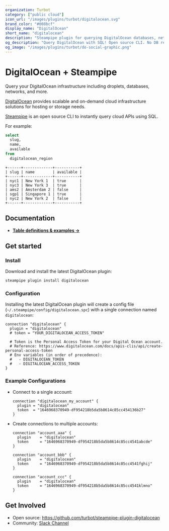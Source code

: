 ```yaml
---
organization: Turbot
category: ["public cloud"]
icon_url: "/images/plugins/turbot/digitalocean.svg"
brand_color: "#008bcf"
display_name: "DigitalOcean"
short_name: "digitalocean"
description: "Steampipe plugin for querying DigitalOcean databases, networks, and other resources."
og_description: "Query DigitalOcean with SQL! Open source CLI. No DB required."
og_image: "/images/plugins/turbot/do-social-graphic.png"
---
```


# DigitalOcean + Steampipe

Query your DigitalOcean infrastructure including droplets, databases, networks, and more.

[DigitalOcean](https://www.digitalocean.com/) provides scalable and on-demand cloud infrastructure solutions for hosting or storage needs.

[Steampipe](https://steampipe.io) is an open source CLI to instantly query cloud APIs using SQL.

For example:

```sql
select
  slug,
  name,
  available
from
  digitalocean_region
 ```
 
 ```
+------+-------------+-----------+
| slug | name        | available |
+------+-------------+-----------+
| nyc1 | New York 1  | true      |
| nyc3 | New York 3  | true      |
| ams2 | Amsterdam 2 | false     |
| sgp1 | Singapore 1 | true      |
| nyc2 | New York 2  | false     |
+------+-------------+-----------+
```

## Documentation

- **[Table definitions & examples →](https://hub.steampipe.io/plugins/turbot/digitalocean/tables)**

## Get started

### Install

Download and install the latest DigitalOcean plugin:

```bash
steampipe plugin install digitalocean
```

### Configuration

Installing the latest DigitalOcean plugin will create a config file (`~/.steampipe/config/digitalocean.spc`) with a single connection named `digitalocean`: 

```hcl
connection "digitalocean" {
  plugin = "digitalocean"
  # token = "YOUR_DIGITALOCEAN_ACCESS_TOKEN"

  # Token is the Personal Access Token for your Digital Ocean account.
  # Reference: https://www.digitalocean.com/docs/apis-clis/api/create-personal-access-token
  # Env variables (in order of precedence):
  #   - DIGITALOCEAN_TOKEN
  #   - DIGITALOCEAN_ACCESS_TOKEN
}
```

### Example Configurations

- Connect to a single account:

  ```hcl
  connection "digitalocean_my_account" {
    plugin = "digitalocean"
    token  = "1646968370949-df954218b5da5b8614c85cc454136b27"
  }
  ```

- Create connections to multiple accounts:

  ```hcl
  connection "account_aaa" {
    plugin    = "digitalocean"
    token     = "1646968370949-df954218b5da5b8614c85cc4541abcde"
  }

  connection "account_bbb" {
    plugin    = "digitalocean"
    token     = "1646968370949-df954218b5da5b8614c85cc4541fghij"
  }

  connection "account_ccc" {
    plugin    = "digitalocean"
    token     = "1646968370949-df954218b5da5b8614c85cc4541klmno"
  }
  ```

## Get Involved

* Open source: https://github.com/turbot/steampipe-plugin-digitalocean
* Community: [Slack Channel](https://steampipe.io/community/join)
